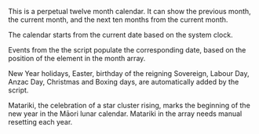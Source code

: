 This is a perpetual twelve month calendar.
It can show the previous month, the current month, and the next ten months from the current month.

The calendar starts from the current date based on the system clock.

Events from the the script populate the corresponding date, based on the position of the element in the month array.

New Year holidays, Easter, birthday of the reigning Sovereign, Labour Day, Anzac Day, Christmas and Boxing days, are automatically added by the script.

Matariki, the celebration of a star cluster rising, marks the beginning of the new year in the Māori lunar calendar.
Matariki in the array needs manual resetting each year.
